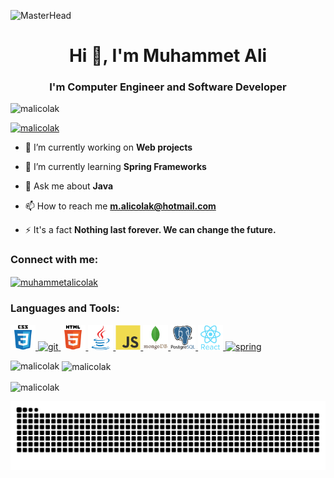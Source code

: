 ![MasterHead](https://i.redd.it/bpxxqqvps4h91.gif)
<h1 align="center">Hi 👋, I'm Muhammet Ali</h1>
<h3 align="center">I'm Computer Engineer and Software Developer</h3>

<p align="left"> <img src="https://komarev.com/ghpvc/?username=malicolak&label=Profile%20views&color=d978bf&style=plastic" alt="malicolak" /> </p>

<p align="left"> <a href="https://github.com/ryo-ma/github-profile-trophy"><img src="https://github-profile-trophy.vercel.app/?username=malicolak" alt="malicolak" /></a> </p>

- 🔭 I’m currently working on **Web projects**

- 🌱 I’m currently learning **Spring Frameworks**

- 💬 Ask me about **Java**

- 📫 How to reach me **m.alicolak@hotmail.com**

- ⚡ It's a fact **Nothing last forever. We can change the future.**

<h3 align="left">Connect with me:</h3>
<p align="left">
<a href="https://linkedin.com/in/muhammetalicolak" target="blank"><img align="center" src="https://raw.githubusercontent.com/rahuldkjain/github-profile-readme-generator/master/src/images/icons/Social/linked-in-alt.svg" alt="muhammetalicolak" height="30" width="40" /></a>
</p>

<h3 align="left">Languages and Tools:</h3>
<p align="left"> <a href="https://www.w3schools.com/css/" target="_blank" rel="noreferrer"> <img src="https://raw.githubusercontent.com/devicons/devicon/master/icons/css3/css3-original-wordmark.svg" alt="css3" width="40" height="40"/> </a> <a href="https://git-scm.com/" target="_blank" rel="noreferrer"> <img src="https://www.vectorlogo.zone/logos/git-scm/git-scm-icon.svg" alt="git" width="40" height="40"/> </a> <a href="https://www.w3.org/html/" target="_blank" rel="noreferrer"> <img src="https://raw.githubusercontent.com/devicons/devicon/master/icons/html5/html5-original-wordmark.svg" alt="html5" width="40" height="40"/> </a> <a href="https://www.java.com" target="_blank" rel="noreferrer"> <img src="https://raw.githubusercontent.com/devicons/devicon/master/icons/java/java-original.svg" alt="java" width="40" height="40"/> </a> <a href="https://developer.mozilla.org/en-US/docs/Web/JavaScript" target="_blank" rel="noreferrer"> <img src="https://raw.githubusercontent.com/devicons/devicon/master/icons/javascript/javascript-original.svg" alt="javascript" width="40" height="40"/> </a> <a href="https://www.mongodb.com/" target="_blank" rel="noreferrer"> <img src="https://raw.githubusercontent.com/devicons/devicon/master/icons/mongodb/mongodb-original-wordmark.svg" alt="mongodb" width="40" height="40"/> </a> <a href="https://www.postgresql.org" target="_blank" rel="noreferrer"> <img src="https://raw.githubusercontent.com/devicons/devicon/master/icons/postgresql/postgresql-original-wordmark.svg" alt="postgresql" width="40" height="40"/> </a> <a href="https://reactjs.org/" target="_blank" rel="noreferrer"> <img src="https://raw.githubusercontent.com/devicons/devicon/master/icons/react/react-original-wordmark.svg" alt="react" width="40" height="40"/> </a> <a href="https://spring.io/" target="_blank" rel="noreferrer"> <img src="https://www.vectorlogo.zone/logos/springio/springio-icon.svg" alt="spring" width="40" height="40"/> </a> </p>

<p><img align="left" src="https://github-readme-stats.vercel.app/api/top-langs?username=malicolak&show_icons=true&theme=dracula&title_color=e485c0&text_color=dfdf99&bg_color=160541&hide_border=true&locale=en&layout=compact" alt="malicolak" /></p>

<p>&nbsp;<img align="center" src="https://github-readme-stats.vercel.app/api?username=malicolak&show_icons=true&theme=dracula&title_color=d779bd&text_color=e1df93&bg_color=130443&hide_border=true&locale=en" alt="malicolak" /></p>

<p><img align="center" src="https://github-readme-streak-stats.herokuapp.com/?user=malicolak&" alt="malicolak" /></p>

<picture>
  <source media="(prefers-color-scheme: dark)" srcset="https://raw.githubusercontent.com/malicolak/malicolak/output/github-contribution-grid-snake-dark.svg">
  <source media="(prefers-color-scheme: light)" srcset="https://raw.githubusercontent.com/malicolak/malicolak/output/github-contribution-grid-snake.svg">
  <img alt="github contribution grid snake animation" src="https://raw.githubusercontent.com/malicolak/malicolak/output/github-contribution-grid-snake.svg">
</picture>

